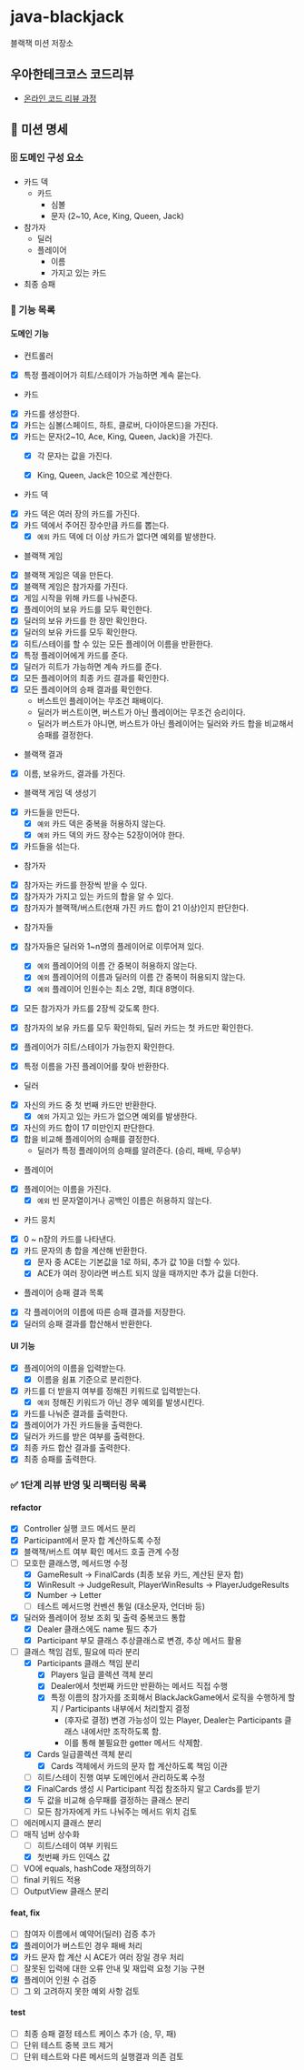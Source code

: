 # java-blackjack

블랙잭 미션 저장소

## 우아한테크코스 코드리뷰

- [온라인 코드 리뷰 과정](https://github.com/woowacourse/woowacourse-docs/blob/master/maincourse/README.md)

## 📝 미션 명세

### 🗄 도메인 구성 요소

- 카드 덱
    - 카드
        - 심볼
        - 문자 (2~10, Ace, King, Queen, Jack)
- 참가자
    - 딜러
    - 플레이어
        - 이름
        - 가지고 있는 카드
- 최종 승패

### 🚀 기능 목록

#### 도메인 기능

* 컨트롤러

- [x] 특정 플레이어가 히트/스테이가 가능하면 계속 묻는다.

* 카드

- [x] 카드를 생성한다.
- [x] 카드는 심볼(스페이드, 하트, 클로버, 다이아몬드)을 가진다.
- [x] 카드는 문자(2~10, Ace, King, Queen, Jack)을 가진다.
    - [x] 각 문자는 값을 가진다.
    - [x] King, Queen, Jack은 10으로 계산한다.


* 카드 덱

- [x] 카드 덱은 여러 장의 카드를 가진다.
- [x] 카드 덱에서 주어진 장수만큼 카드를 뽑는다.
    - [x]  `예외` 카드 덱에 더 이상 카드가 없다면 예외를 발생한다.

* 블랙잭 게임

- [x] 블랙잭 게임은 덱을 만든다.
- [x] 블랙잭 게임은 참가자를 가진다.
- [x] 게임 시작을 위해 카드를 나눠준다.
- [x] 플레이어의 보유 카드를 모두 확인한다.
- [x] 딜러의 보유 카드를 한 장만 확인한다.
- [x] 딜러의 보유 카드를 모두 확인한다.
- [x] 히트/스테이를 할 수 있는 모든 플레이어 이름을 반환한다.
- [x] 특정 플레이어에게 카드를 준다.
- [x] 딜러가 히트가 가능하면 계속 카드를 준다.
- [x] 모든 플레이어의 최종 카드 결과를 확인한다.
- [x] 모든 플레이어의 승패 결과를 확인한다.
    - 버스트인 플레이어는 무조건 패배이다.
    - 딜러가 버스트이면, 버스트가 아닌 플레이어는 무조건 승리이다.
    - 딜러가 버스트가 아니면, 버스트가 아닌 플레이어는 딜러와 카드 합을 비교해서 승패를 결정한다.

* 블랙잭 결과

- [x] 이름, 보유카드, 결과를 가진다.

* 블랙잭 게임 덱 생성기

- [x] 카드들을 만든다.
    - [x] `예외` 카드 덱은 중복을 허용하지 않는다.
    - [x] `예외` 카드 덱의 카드 장수는 52장이어야 한다.
- [x] 카드들을 섞는다.

* 참가자

- [x] 참가자는 카드를 한장씩 받을 수 있다.
- [x] 참가자가 가지고 있는 카드의 합을 알 수 있다.
- [x] 참가자가 블랙잭/버스트(현재 가진 카드 합이 21 이상)인지 판단한다.

* 참가자들

- [x] 참가자들은 딜러와 1~n명의 플레이어로 이루어져 있다.
    - [x] `예외` 플레이어의 이름 간 중복이 허용하지 않는다.
    - [x] `예외` 플레이어의 이름과 딜러의 이름 간 중복이 허용되지 않는다.
    - [x] `예외` 플레이어 인원수는 최소 2명, 최대 8명이다.
- [x] 모든 참가자가 카드를 2장씩 갖도록 한다.
- [x] 참가자의 보유 카드를 모두 확인하되, 딜러 카드는 첫 카드만 확인한다.
- [x] 플레이어가 히트/스테이가 가능한지 확인한다.
- [x] 특정 이름을 가진 플레이어를 찾아 반환한다.


* 딜러

- [x] 자신의 카드 중 첫 번째 카드만 반환한다.
    - [x] `예외` 가지고 있는 카드가 없으면 예외를 발생한다.
- [x] 자신의 카드 합이 17 미만인지 판단한다.
- [x] 합을 비교해 플레이어의 승패를 결정한다.
    - 딜러가 특정 플레이어의 승패를 알려준다. (승리, 패배, 무승부)

* 플레이어

- [x] 플레이어는 이름을 가진다.
    - [x] `예외` 빈 문자열이거나 공백인 이름은 허용하지 않는다.

* 카드 뭉치

- [x] 0 ~ n장의 카드를 나타낸다.
- [x] 카드 문자의 총 합을 계산해 반환한다.
    - [x] 문자 중 ACE는 기본값을 1로 하되, 추가 값 10을 더할 수 있다.
    - [x] ACE가 여러 장이라면 버스트 되지 않을 때까지만 추가 값을 더한다.

* 플레이어 승패 결과 목록

- [x] 각 플레이어의 이름에 따른 승패 결과를 저장한다.
- [x] 딜러의 승패 결과를 합산해서 반환한다.

#### UI 기능

- [x] 플레이어의 이름을 입력받는다.
    - [x] 이름을 쉼표 기준으로 분리한다.
- [x] 카드를 더 받을지 여부를 정해진 키워드로 입력받는다.
    - [x] `예외` 정해진 키워드가 아닌 경우 예외를 발생시킨다.
- [x] 카드를 나눠준 결과를 출력한다.
- [x] 플레이어가 가진 카드들을 출력한다.
- [x] 딜러가 카드를 받은 여부를 출력한다.
- [x] 최종 카드 합산 결과를 출력한다.
- [x] 최종 승패를 출력한다.

### ✅ 1단계 리뷰 반영 및 리팩터링 목록

#### refactor

- [x] Controller 실행 코드 메서드 분리
- [x] Participant에서 문자 합 계산하도록 수정
- [x] 블랙잭/버스트 여부 확인 메서드 호출 관계 수정
- [ ] 모호한 클래스명, 메서드명 수정
    - [x] GameResult -> FinalCards (최종 보유 카드, 계산된 문자 합)
    - [x] WinResult -> JudgeResult, PlayerWinResults -> PlayerJudgeResults
    - [x] Number -> Letter
    - [ ] 테스트 메서드명 컨벤션 통일 (대소문자, 언더바 등)
- [x] 딜러와 플레이어 정보 조회 및 출력 중복코드 통합
    - [x] Dealer 클래스에도 name 필드 추가
    - [x] Participant 부모 클래스 추상클래스로 변경, 추상 메서드 활용
- [ ] 클래스 책임 검토, 필요에 따라 분리
    - [x] Participants 클래스 책임 분리
        - [x] Players 일급 콜렉션 객체 분리
        - [x] Dealer에서 첫번째 카드만 반환하는 메서드 직접 수행
        - [x] 특정 이름의 참가자를 조회해서 BlackJackGame에서 로직을 수행하게 할지 / Participants 내부에서 처리할지 결정
            - (후자로 결정) 변경 가능성이 있는 Player, Dealer는 Participants 클래스 내에서만 조작하도록 함.
            - 이를 통해 불필요한 getter 메서드 삭제함.
    - [x] Cards 일급콜렉션 객체 분리
        - [x] Cards 객체에서 카드의 문자 합 계산하도록 책임 이관
    - [ ] 히트/스테이 진행 여부 도메인에서 관리하도록 수정
    - [x] FinalCards 생성 시 Participant 직접 참조하지 말고 Cards를 받기
    - [x] 두 값을 비교해 승무패를 결정하는 클래스 분리
    - [ ] 모든 참가자에게 카드 나눠주는 메서드 위치 검토
- [ ] 에러메시지 클래스 분리
- [ ] 매직 넘버 상수화
    - [ ]  히트/스테이 여부 키워드
    - [x]  첫번째 카드 인덱스 값
- [ ] VO에 equals, hashCode 재정의하기
- [ ] final 키워드 적용
- [ ] OutputView 클래스 분리

#### feat, fix

- [ ] 참여자 이름에서 예약어(딜러) 검증 추가
- [x] 플레이어가 버스트인 경우 패배 처리
- [x] 카드 문자 합 계산 시 ACE가 여러 장일 경우 처리
- [ ] 잘못된 입력에 대한 오류 안내 및 재입력 요청 기능 구현
- [x] 플레이어 인원 수 검증
- [ ] 그 외 고려하지 못한 예외 사항 검토

#### test

- [ ] 최종 승패 결정 테스트 케이스 추가 (승, 무, 패)
- [ ] 단위 테스트 중복 코드 제거
- [ ] 단위 테스트와 다른 메서드의 실행결과 의존 검토
